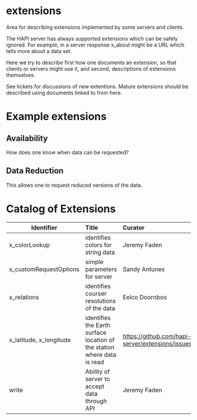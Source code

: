 # extensions
Area for describing extensions implemented by some servers and clients.

The HAPI server has always supported extensions which can be safely ignored.  For example, in 
a server response x_about might be a URL which tells more about a data set.

Here we try to describe first how one documents an extension, so that clients or servers might use
it, and second, descriptions of extensions themselves.

See tickets for discussions of new extentions.  Mature extensions should be described using documents linked to from here.

# Example extensions
## Availability
How does one know when data can be requested?

## Data Reduction
This allows one to request reduced versions of the data.

# Catalog of Extensions

| Identifier   |  Title  | Curator | Description |
|----------|:-------------|:------|:---|
| x_colorLookup | identifies colors for string data | Jeremy Faden | https://github.com/hapi-server/extensions/issues/2 |
| x_customRequestOptions | simple parameters for server | Sandy Antunes | https://github.com/hapi-server/extensions/issues/1 |
| x_relations | identifies courser resolutions of the data | Eelco Doornbos | https://github.com/hapi-server/extensions/issues/3 |
| x_latitude, x_longitude | identifies the Earth surface location of the station where data is read | https://github.com/hapi-server/extensions/issues/4 |
| write | Ability of server to accept data through API | Jeremy Faden | |

